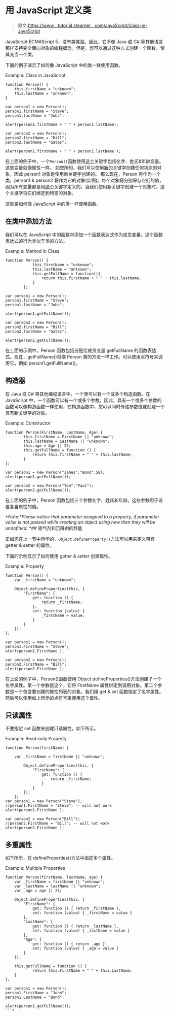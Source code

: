 # 用 JavaScript 定义类

> 原文:[https://www . tutorial stearner . com/JavaScript/class-in-JavaScript](https://www.tutorialsteacher.com/javascript/class-in-javascript)

JavaScript ECMAScript 5，没有类类型。因此，它不像 Java 或 C# 等其他语言那样支持完全面向对象的编程概念。但是，您可以通过这种方式创建一个函数，使其充当一个类。

下面的例子演示了如何像 JavaScript 中的类一样使用函数。

Example: Class in JavaScript

```
function Person() {
    this.firstName = "unknown";
    this.lastName = "unknown";
}

var person1 = new Person();
person1.firstName = "Steve";
person1.lastName = "Jobs";

alert(person1.firstName + " " + person1.lastName);

var person2 = new Person();
person2.firstName = "Bill";
person2.lastName = "Gates";

alert(person2.firstName + " " + person2.lastName ); 
```

在上面的例子中，一个`Person()`函数使用[这个](/javascript/this-keyword-in-javascript)关键字包括名字、姓氏&年龄变量。这些变量就像属性一样。 如您所知，我们可以使用[新的](/javascript/new-keyword-in-javascript)关键字创建任何功能的对象，因此 person1 对象是使用新关键字创建的。 那么现在，Person 将作为一个类，person1 & person2 将作为它的对象(实例)。每个对象将分别保存它们的值，因为所有变量都是用[这个](/javascript/this-keyword-in-javascript)关键字定义的，当我们使用新关键字创建一个对象时，这个关键字将它们绑定到特定的对象。

这就是如何像 JavaScript 中的类一样使用函数。

## 在类中添加方法

我们可以在 JavaScript 中的函数中添加一个函数表达式作为成员变量。这个函数表达式的行为类似于类的方法。

Example: Method in Class

```
function Person() {
            this.firstName = "unknown";
            this.lastName = "unknown";
            this.getFullName = function(){
                return this.firstName + " " + this.lastName;
            }
        };

var person1 = new Person();
person1.firstName = "Steve";
person1.lastName = "Jobs";

alert(person1.getFullName());

var person2 = new Person();
person2.firstName = "Bill";
person2.lastName = "Gates";

alert(person2.getFullName()); 
```

在上面的示例中，Person 函数包括分配给成员变量 getFullName 的函数表达式。现在，getFullName()将像 Person 类的方法一样工作。可以使用点符号来调用它，例如 person1.getFullName()。

## 构造器

在 Java 或 C# 等其他编程语言中，一个类可以有一个或多个构造函数。在 JavaScript 中，一个函数可以有一个或多个参数。因此，具有一个或多个参数的函数可以像构造函数一样使用，在构造函数中，您可以同时传递参数值或创建一个具有新关键字的对象。

Example: Constructor

```
function Person(FirstName, LastName, Age) {
        this.firstName = FirstName || "unknown";
        this.lastName = LastName || "unknown";
        this.age = Age || 25;
        this.getFullName = function () {
            return this.firstName + " " + this.lastName;
        }
};

var person1 = new Person("James","Bond",50);
alert(person1.getFullName());

var person2 = new Person("Tom","Paul");
alert(person2.getFullName()); 
```

在上面的例子中，Person 函数包括三个参数名字、姓氏和年龄。这些参数用于设置各自属性的值。

*Note:**Please notice that parameter assigned to a property, if parameter value is not passed while creating an object using new then they will be undefined.* *## 吸气剂和沉降剂的性能

正如您在上一节中所学的，`Object.defineProperty()`方法可以用来定义带有 getter & setter 的属性。

下面的示例显示了如何使用 getter & setter 创建属性。

Example: Property

```
function Person() {
    var _firstName = "unknown";

    Object.defineProperties(this, {
        "FirstName": {
            get: function () {
                return _firstName;
            },
            set: function (value) {
                _firstName = value;
            }
        }
    });
};

var person1 = new Person();
person1.FirstName = "Steve";
alert(person1.FirstName );

var person2 = new Person();
person2.FirstName = "Bill";
alert(person2.FirstName ); 
```

在上面的例子中，Person()函数使用 Object.defineProperties()方法创建了一个名字属性。第一个参数是这个，它将 FirstName 属性绑定到调用对象。第二个参数是一个包含要创建的属性列表的对象。我们用 get & set 函数指定了名字属性。然后可以使用如上所示的点符号来使用这个属性。

## 只读属性

不要指定 set 函数来创建只读属性，如下所示。

Example: Read-only Property

```
function Person(firstName) {

    var _firstName = firstName || "unknown";

        Object.defineProperties(this, {
            "FirstName": {
                get: function () {
                    return _firstName;
                }
            }
        });
    };
var person1 = new Person("Steve");
//person1.FirstName = "Steve"; -- will not work
alert(person1.FirstName );

var person2 = new Person("Bill");
//person2.FirstName = "Bill"; -- will not work
alert(person2.FirstName ); 
```

## 多重属性

如下所示，在 defineProperties()方法中指定多个属性。

Example: Multiple Properties

```
function Person(firstName, lastName, age) {
    var _firstName = firstName || "unknown";
    var _lastName = lastName || "unknown";
    var _age = age || 25;

    Object.defineProperties(this, {
        "FirstName": {
            get: function () { return _firstName },
            set: function (value) { _firstName = value }
        },
        "LastName": {
            get: function () { return _lastName },
            set: function (value) { _lastName = value }
        },
        "Age": {
            get: function () { return _age },
            set: function (value) { _age = value }
        }
    });

    this.getFullName = function () {
            return this.FirstName + " " + this.LastName;
    }
};

var person1 = new Person();
person1.FirstName = "John";
person1.LastName = "Bond";

alert(person1.getFullName()); 
```*